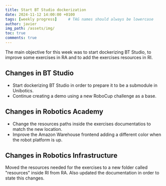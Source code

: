```yaml
---
title: Start BT Studio dockerization
date: 2024-11-12 14:00:00 +0100
tags: [weekly progress]     # TAG names should always be lowercase
author: javier
img_path: /assets/img/
toc: true
comments: true
---
```


The main objective for this week was to start dockerizing BT Studio, to improve some exercises in RA and to add the exercises resources in RI.

## Changes in BT Studio

- Start dockerizing BT Studio in order to prepare it to be a submodule in Unibotics.
- Continue creating a demo using a new RoboCup challenge as a base.

## Changes in Robotics Academy

- Change the resources paths inside the exercises documentatios to match the new location.
- Improve the Amazon Warehouse frontend adding a different color when the robot platform is up.

## Changes in Robotics Infrastructure

Moved the resources needed for the exercises to a new folder called "resources" inside RI from RA. Also updated the documentation in order to state this changes.
